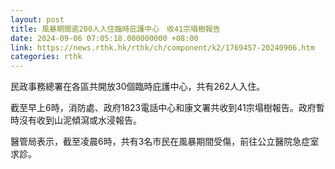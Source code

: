 ```yaml
---
layout: post
title: 風暴期間逾200人入住臨時庇護中心　收41宗塌樹報告
date: 2024-09-06 07:05:18.000000000 +08:00
link: https://news.rthk.hk/rthk/ch/component/k2/1769457-20240906.htm
categories: rthk
---
```


民政事務總署在各區共開放30個臨時庇護中心，共有262人入住。

截至早上6時，消防處、政府1823電話中心和康文署共收到41宗塌樹報告。政府暫時沒有收到山泥傾瀉或水浸報告。

醫管局表示，截至凌晨6時，共有3名市民在風暴期間受傷，前往公立醫院急症室求診。
